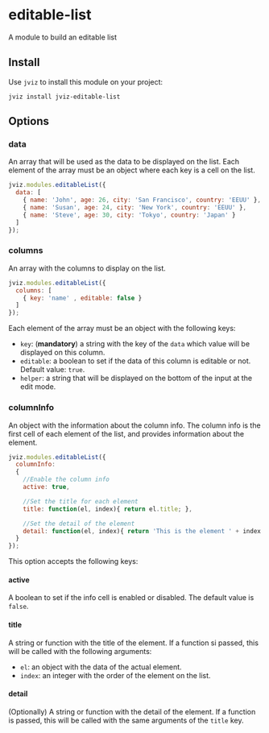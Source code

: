 # editable-list

A module to build an editable list

## Install

Use `jviz` to install this module on your project:

```
jviz install jviz-editable-list
```

## Options

### data

An array that will be used as the data to be displayed on the list. Each element of the array must be an object where each key is a cell on the list.

```javascript
jviz.modules.editableList({
  data: [
    { name: 'John', age: 26, city: 'San Francisco', country: 'EEUU' },
    { name: 'Susan', age: 24, city: 'New York', country: 'EEUU' },
    { name: 'Steve', age: 30, city: 'Tokyo', country: 'Japan' }
  ]
});
```

### columns

An array with the columns to display on the list.

```javascript
jviz.modules.editableList({
  columns: [
    { key: 'name' , editable: false }
  ]
});
```

Each element of the array must be an object with the following keys:

- `key`: (**mandatory**) a string with the key of the `data` which value will be displayed on this column.
- `editable`: a boolean to set if the data of this column is editable or not. Default value: `true`.
- `helper`: a string that will be displayed on the bottom of the input at the edit mode.


### columnInfo

An object with the information about the column info. The column info is the first cell of each element of the list, and provides information about the element.

```javascript
jviz.modules.editableList({
  columnInfo:
  {
    //Enable the column info
    active: true,

    //Set the title for each element
    title: function(el, index){ return el.title; },

    //Set the detail of the element
    detail: function(el, index){ return 'This is the element ' + index + ' of my list.'; }
  }
});
```

This option accepts the following keys:

#### active

A boolean to set if the info cell is enabled or disabled. The default value is `false`.

#### title

A string or function with the title of the element. If a function si passed, this will be called with the following arguments:

- `el`: an object with the data of the actual element.
- `index`: an integer with the order of the element on the list.

#### detail

(Optionally) A string or function with the detail of the element. If a function is passed, this will be called with the same arguments of the `title` key.
